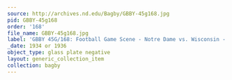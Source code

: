 ```yaml
---
source: http://archives.nd.edu/Bagby/GBBY-45g168.jpg
pid: GBBY-45g168
order: '168'
file_name: GBBY-45g168.jpg
label: 'GBBY 45G/168: Football Game Scene - Notre Dame vs. Wisconsin - 1934 or 1936'
_date: 1934 or 1936
object_type: glass plate negative
layout: generic_collection_item
collection: bagby
---
```

